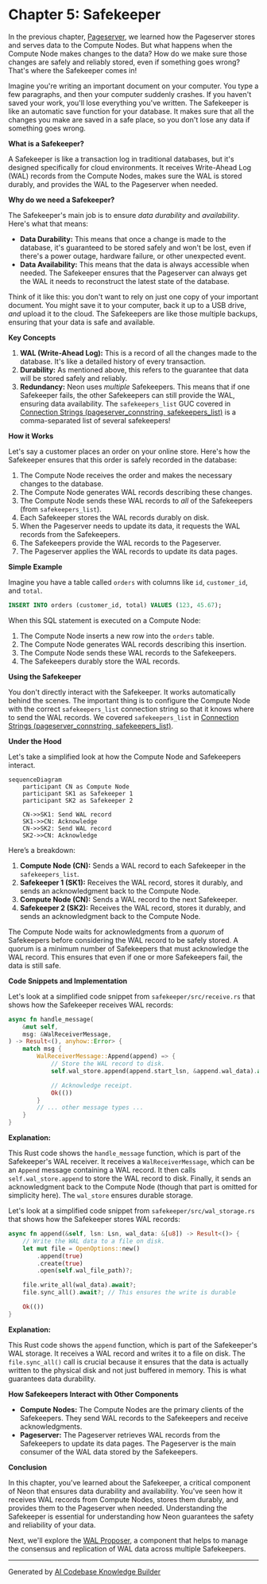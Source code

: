 # Chapter 5: Safekeeper

In the previous chapter, [Pageserver](04_pageserver_.md), we learned how the Pageserver stores and serves data to the Compute Nodes. But what happens when the Compute Node makes changes to the data? How do we make sure those changes are safely and reliably stored, even if something goes wrong? That's where the Safekeeper comes in!

Imagine you're writing an important document on your computer. You type a few paragraphs, and then your computer suddenly crashes. If you haven't saved your work, you'll lose everything you've written. The Safekeeper is like an automatic save function for your database. It makes sure that all the changes you make are saved in a safe place, so you don't lose any data if something goes wrong.

**What is a Safekeeper?**

A Safekeeper is like a transaction log in traditional databases, but it's designed specifically for cloud environments. It receives Write-Ahead Log (WAL) records from the Compute Nodes, makes sure the WAL is stored durably, and provides the WAL to the Pageserver when needed.

**Why do we need a Safekeeper?**

The Safekeeper's main job is to ensure *data durability* and *availability*. Here's what that means:

*   **Data Durability:** This means that once a change is made to the database, it's guaranteed to be stored safely and won't be lost, even if there's a power outage, hardware failure, or other unexpected event.
*   **Data Availability:** This means that the data is always accessible when needed. The Safekeeper ensures that the Pageserver can always get the WAL it needs to reconstruct the latest state of the database.

Think of it like this: you don't want to rely on just one copy of your important document. You might save it to your computer, back it up to a USB drive, *and* upload it to the cloud. The Safekeepers are like those multiple backups, ensuring that your data is safe and available.

**Key Concepts**

1.  **WAL (Write-Ahead Log):** This is a record of all the changes made to the database. It's like a detailed history of every transaction.
2.  **Durability:** As mentioned above, this refers to the guarantee that data will be stored safely and reliably.
3.  **Redundancy:** Neon uses *multiple* Safekeepers. This means that if one Safekeeper fails, the other Safekeepers can still provide the WAL, ensuring data availability. The `safekeepers_list` GUC covered in [Connection Strings (pageserver_connstring, safekeepers_list)](02_connection_strings__pageserver_connstring__safekeepers_list__.md) is a comma-separated list of several safekeepers!

**How it Works**

Let's say a customer places an order on your online store. Here's how the Safekeeper ensures that this order is safely recorded in the database:

1.  The Compute Node receives the order and makes the necessary changes to the database.
2.  The Compute Node generates WAL records describing these changes.
3.  The Compute Node sends these WAL records to *all* of the Safekeepers (from `safekeepers_list`).
4.  Each Safekeeper stores the WAL records durably on disk.
5.  When the Pageserver needs to update its data, it requests the WAL records from the Safekeepers.
6.  The Safekeepers provide the WAL records to the Pageserver.
7.  The Pageserver applies the WAL records to update its data pages.

**Simple Example**

Imagine you have a table called `orders` with columns like `id`, `customer_id`, and `total`.

```sql
INSERT INTO orders (customer_id, total) VALUES (123, 45.67);
```

When this SQL statement is executed on a Compute Node:

1.  The Compute Node inserts a new row into the `orders` table.
2.  The Compute Node generates WAL records describing this insertion.
3.  The Compute Node sends these WAL records to the Safekeepers.
4.  The Safekeepers durably store the WAL records.

**Using the Safekeeper**

You don't directly interact with the Safekeeper. It works automatically behind the scenes. The important thing is to configure the Compute Node with the correct `safekeepers_list` connection string so that it knows where to send the WAL records. We covered `safekeepers_list` in [Connection Strings (pageserver_connstring, safekeepers_list)](02_connection_strings__pageserver_connstring__safekeepers_list__.md).

**Under the Hood**

Let's take a simplified look at how the Compute Node and Safekeepers interact.

```mermaid
sequenceDiagram
    participant CN as Compute Node
    participant SK1 as Safekeeper 1
    participant SK2 as Safekeeper 2

    CN->>SK1: Send WAL record
    SK1->>CN: Acknowledge
    CN->>SK2: Send WAL record
    SK2->>CN: Acknowledge
```

Here’s a breakdown:

1.  **Compute Node (CN):** Sends a WAL record to each Safekeeper in the `safekeepers_list`.
2.  **Safekeeper 1 (SK1):** Receives the WAL record, stores it durably, and sends an acknowledgment back to the Compute Node.
3.  **Compute Node (CN):** Sends a WAL record to the next Safekeeper.
4.  **Safekeeper 2 (SK2):** Receives the WAL record, stores it durably, and sends an acknowledgment back to the Compute Node.

The Compute Node waits for acknowledgments from a *quorum* of Safekeepers before considering the WAL record to be safely stored. A quorum is a minimum number of Safekeepers that must acknowledge the WAL record. This ensures that even if one or more Safekeepers fail, the data is still safe.

**Code Snippets and Implementation**

Let's look at a simplified code snippet from `safekeeper/src/receive.rs` that shows how the Safekeeper receives WAL records:

```rust
async fn handle_message(
    &mut self,
    msg: &WalReceiverMessage,
) -> Result<(), anyhow::Error> {
    match msg {
        WalReceiverMessage::Append(append) => {
            // Store the WAL record to disk.
            self.wal_store.append(append.start_lsn, &append.wal_data).await?;

            // Acknowledge receipt.
            Ok(())
        }
        // ... other message types ...
    }
}
```

**Explanation:**

This Rust code shows the `handle_message` function, which is part of the Safekeeper's WAL receiver. It receives a `WalReceiverMessage`, which can be an `Append` message containing a WAL record. It then calls `self.wal_store.append` to store the WAL record to disk. Finally, it sends an acknowledgment back to the Compute Node (though that part is omitted for simplicity here). The `wal_store` ensures durable storage.

Let's look at a simplified code snippet from `safekeeper/src/wal_storage.rs` that shows how the Safekeeper stores WAL records:

```rust
async fn append(&self, lsn: Lsn, wal_data: &[u8]) -> Result<()> {
    // Write the WAL data to a file on disk.
    let mut file = OpenOptions::new()
        .append(true)
        .create(true)
        .open(self.wal_file_path)?;

    file.write_all(wal_data).await?;
    file.sync_all().await?; // This ensures the write is durable

    Ok(())
}
```

**Explanation:**

This Rust code shows the `append` function, which is part of the Safekeeper's WAL storage. It receives a WAL record and writes it to a file on disk. The `file.sync_all()` call is crucial because it ensures that the data is actually written to the physical disk and not just buffered in memory. This is what guarantees data durability.

**How Safekeepers Interact with Other Components**

*   **Compute Nodes:** The Compute Nodes are the primary clients of the Safekeepers. They send WAL records to the Safekeepers and receive acknowledgments.
*   **Pageserver:** The Pageserver retrieves WAL records from the Safekeepers to update its data pages. The Pageserver is the main consumer of the WAL data stored by the Safekeepers.

**Conclusion**

In this chapter, you've learned about the Safekeeper, a critical component of Neon that ensures data durability and availability. You've seen how it receives WAL records from Compute Nodes, stores them durably, and provides them to the Pageserver when needed. Understanding the Safekeeper is essential for understanding how Neon guarantees the safety and reliability of your data.

Next, we'll explore the [WAL Proposer](06_wal_proposer_.md), a component that helps to manage the consensus and replication of WAL data across multiple Safekeepers.


---

Generated by [AI Codebase Knowledge Builder](https://github.com/The-Pocket/Tutorial-Codebase-Knowledge)